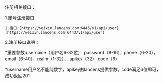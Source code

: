 注册相关接口：

1.账号注册接口

```
1.接口:[https://weixin.lancens.com:6443/v1/api/user](https://weixin.lancens.com:6443/v1/api/user)
```

2.注册接口说明：

\*重要参数:username（用户名6-32位），password（8-16），phone（6-20），email（6-40），realm（1-32），         apikey（32）.code（6）

\*username用户名不能纯数字，apikey由lancens提供参数。code满足6位即可，成功返回201

###### 



